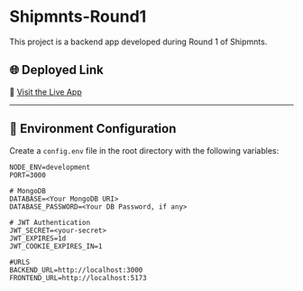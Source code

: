 # Shipmnts-Round1

This project is a backend app developed during Round 1 of Shipmnts.

## 🌐 Deployed Link

🔗 [Visit the Live App](https://example.com)

---

## 📁 Environment Configuration

Create a `config.env` file in the root directory with the following variables:

```env
NODE_ENV=development
PORT=3000

# MongoDB
DATABASE=<Your MongoDB URI>
DATABASE_PASSWORD=<Your DB Password, if any>

# JWT Authentication
JWT_SECRET=<your-secret>
JWT_EXPIRES=1d
JWT_COOKIE_EXPIRES_IN=1

#URLS
BACKEND_URL=http://localhost:3000
FRONTEND_URL=http://localhost:5173
```
